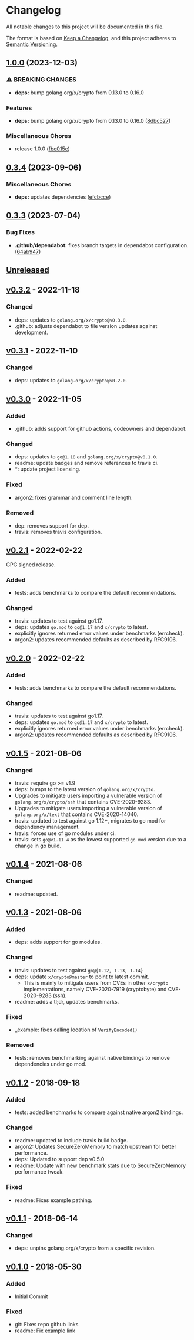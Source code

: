 # Changelog
All notable changes to this project will be documented in this file.

The format is based on [Keep a Changelog](https://keepachangelog.com/en/1.0.0/),
and this project adheres to [Semantic Versioning](https://semver.org/spec/v2.0.0.html).

## [1.0.0](https://github.com/matthewhartstonge/argon2/compare/v0.3.4...v1.0.0) (2023-12-03)


### ⚠ BREAKING CHANGES

* **deps:** bump golang.org/x/crypto from 0.13.0 to 0.16.0

### Features

* **deps:** bump golang.org/x/crypto from 0.13.0 to 0.16.0 ([8dbc527](https://github.com/matthewhartstonge/argon2/commit/8dbc52707b213d2c69660edb118b56f915eec4b0))


### Miscellaneous Chores

* release 1.0.0 ([fbe015c](https://github.com/matthewhartstonge/argon2/commit/fbe015cd6ebc9dc6890d00d5f09cd4b42583fc28))

## [0.3.4](https://github.com/matthewhartstonge/argon2/compare/v0.3.3...v0.3.4) (2023-09-06)


### Miscellaneous Chores

* **deps:** updates dependencies ([efcbcce](https://github.com/matthewhartstonge/argon2/commit/efcbcce98406c8304d41b681330864af14e7aeb1))

## [0.3.3](https://github.com/matthewhartstonge/argon2/compare/v0.3.2...v0.3.3) (2023-07-04)


### Bug Fixes

* **.github/dependabot:** fixes branch targets in dependabot configuration. ([64ab947](https://github.com/matthewhartstonge/argon2/commit/64ab947d1921dc80d8352516cf9c711044b2ed8f))

## [Unreleased]
## [v0.3.2] - 2022-11-18
### Changed
- deps: updates to `golang.org/x/crypto@v0.3.0`.
- .github: adjusts dependabot to file version updates against development.

## [v0.3.1] - 2022-11-10
### Changed
- deps: updates to `golang.org/x/crypto@v0.2.0`.

## [v0.3.0] - 2022-11-05
### Added
- .github: adds support for github actions, codeowners and dependabot.

### Changed
- deps: updates to `go@1.18` and `golang.org/x/crypto@v0.1.0`.
- readme: update badges and remove references to travis ci.
- *: update project licensing.

### Fixed
- argon2: fixes grammar and comment line length.

### Removed
- dep: removes support for dep.
- travis: removes travis configuration.

## [v0.2.1] - 2022-02-22
GPG signed release.

### Added
- tests: adds benchmarks to compare the default recommendations.

### Changed
- travis: updates to test against go1.17.
- deps: updates `go.mod` to `go@1.17` and `x/crypto` to latest.
- explicitly ignores returned error values under benchmarks (errcheck).
- argon2: updates recommended defaults as described by RFC9106.

## [v0.2.0] - 2022-02-22
### Added
- tests: adds benchmarks to compare the default recommendations.

### Changed
- travis: updates to test against go1.17.
- deps: updates `go.mod` to `go@1.17` and `x/crypto` to latest.
- explicitly ignores returned error values under benchmarks (errcheck).
- argon2: updates recommended defaults as described by RFC9106.

## [v0.1.5] - 2021-08-06
### Changed
- travis: require go >= v1.9
- deps: bumps to the latest version of `golang.org/x/crypto`.
- Upgrades to mitigate users importing a vulnerable version of `golang.org/x/crypto/ssh` that contains CVE-2020-9283.
- Upgrades to mitigate users importing a vulnerable version of `golang.org/x/text` that contains CVE-2020-14040.
- travis: updated to test against go 1.12+, migrates to go mod for dependency management.
- travis: forces use of go modules under ci.
- travis: sets `go@v1.11.4` as the lowest supported `go mod` version due to a change in go build.

## [v0.1.4] - 2021-08-06
### Changed
- readme: updated.

## [v0.1.3] - 2021-08-06
### Added
- deps: adds support for go modules.

### Changed
- travis: updates to test against `go@{1.12, 1.13, 1.14}`
- deps: update `x/crypto@master` to point to latest commit.
  - This is mainly to mitigate users from CVEs in other `x/crypto` implementations, namely CVE-2020-7919 (cryptobyte) and CVE-2020-9283 (ssh).
- readme: adds a tl;dr, updates benchmarks.

### Fixed
- _example: fixes calling location of `VerifyEncoded()`

### Removed
- tests: removes benchmarking against native bindings to remove dependencies under go mod.

## [v0.1.2] - 2018-09-18
### Added
- tests: added benchmarks to compare against native argon2 bindings.

### Changed
- readme: updated to include travis build badge.
- argon2: Updates SecureZeroMemory to match upstream for better performance.
- deps: Updated to support dep v0.5.0
- readme: Update with new benchmark stats due to SecureZeroMemory performance tweak.

### Fixed
- readme: Fixes example pathing.

## [v0.1.1] - 2018-06-14
### Changed
- deps: unpins golang.org/x/crypto from a specific revision.

## [v0.1.0] - 2018-05-30
### Added
- Initial Commit

### Fixed
- git: Fixes repo github links
- readme: Fix example link

[Unreleased]: https://github.com/matthewhartstonge/argon2/tree/master
[v0.3.2]: https://github.com/matthewhartstonge/argon2/tree/v0.3.2
[v0.3.1]: https://github.com/matthewhartstonge/argon2/tree/v0.3.1
[v0.3.0]: https://github.com/matthewhartstonge/argon2/tree/v0.3.0
[v0.2.1]: https://github.com/matthewhartstonge/argon2/tree/v0.2.1
[v0.2.0]: https://github.com/matthewhartstonge/argon2/tree/v0.2.0
[v0.1.5]: https://github.com/matthewhartstonge/argon2/tree/v0.1.5
[v0.1.4]: https://github.com/matthewhartstonge/argon2/tree/v0.1.4
[v0.1.3]: https://github.com/matthewhartstonge/argon2/tree/v0.1.3
[v0.1.2]: https://github.com/matthewhartstonge/argon2/tree/v0.1.2
[v0.1.1]: https://github.com/matthewhartstonge/argon2/tree/v0.1.1
[v0.1.0]: https://github.com/matthewhartstonge/argon2/tree/v0.1.0
